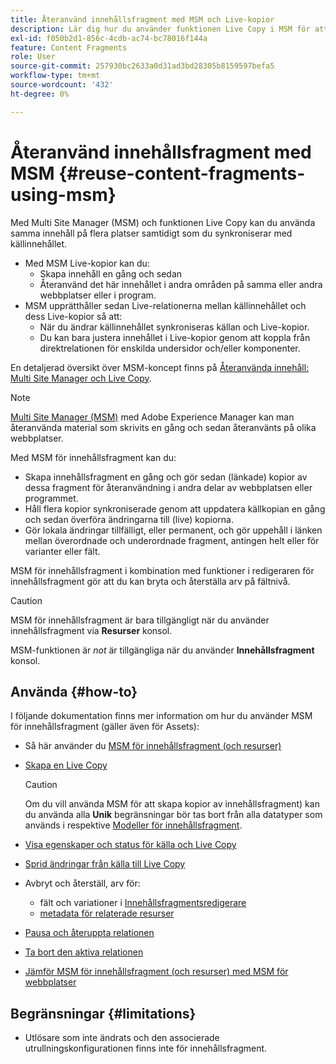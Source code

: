 ```yaml
---
title: Återanvänd innehållsfragment med MSM och Live-kopior
description: Lär dig hur du använder funktionen Live Copy i MSM för att använda samma, eller liknande, innehåll i innehållsfragment på flera platser, samtidigt som du synkroniserar med källinnehållet.
exl-id: f050b2d1-856c-4cdb-ac74-bc78016f144a
feature: Content Fragments
role: User
source-git-commit: 257930bc2633a0d31ad3bd28305b8159597befa5
workflow-type: tm+mt
source-wordcount: '432'
ht-degree: 0%

---
```


# Återanvänd innehållsfragment med MSM {#reuse-content-fragments-using-msm}

Med Multi Site Manager (MSM) och funktionen Live Copy kan du använda samma innehåll på flera platser samtidigt som du synkroniserar med källinnehållet.

* Med MSM Live-kopior kan du:
   * Skapa innehåll en gång och sedan
   * Återanvänd det här innehållet i andra områden på samma eller andra webbplatser eller i program.
* MSM upprätthåller sedan Live-relationerna mellan källinnehållet och dess Live-kopior så att:
   * När du ändrar källinnehållet synkroniseras källan och Live-kopior.
   * Du kan bara justera innehållet i Live-kopior genom att koppla från direktrelationen för enskilda undersidor och/eller komponenter.

En detaljerad översikt över MSM-koncept finns på [Återanvända innehåll: Multi Site Manager och Live Copy](/help/sites-cloud/administering/msm/overview.md).

>[!NOTE]
>
>[Multi Site Manager (MSM)](/help/sites-cloud/administering/msm/overview.md) med Adobe Experience Manager kan man återanvända material som skrivits en gång och sedan återanvänts på olika webbplatser.

Med MSM för innehållsfragment kan du:

* Skapa innehållsfragment en gång och gör sedan (länkade) kopior av dessa fragment för återanvändning i andra delar av webbplatsen eller programmet.
* Håll flera kopior synkroniserade genom att uppdatera källkopian en gång och sedan överföra ändringarna till (live) kopiorna.
* Gör lokala ändringar tillfälligt, eller permanent, och gör uppehåll i länken mellan överordnade och underordnade fragment, antingen helt eller för varianter eller fält.

MSM för innehållsfragment i kombination med funktioner i redigeraren för innehållsfragment gör att du kan bryta och återställa arv på fältnivå.

>[!CAUTION]
>
>MSM för innehållsfragment är bara tillgängligt när du använder innehållsfragment via **Resurser** konsol.
>
>MSM-funktionen är *not* är tillgängliga när du använder **Innehållsfragment** konsol.

## Använda {#how-to}

I följande dokumentation finns mer information om hur du använder MSM för innehållsfragment (gäller även för Assets):

* Så här använder du [MSM för innehållsfragment (och resurser)](/help/assets/reuse-assets-using-msm.md)

* [Skapa en Live Copy](/help/assets/reuse-assets-using-msm.md)

  >[!CAUTION]
  >
  >Om du vill använda MSM för att skapa kopior av innehållsfragment) kan du använda alla **Unik** begränsningar bör tas bort från alla datatyper som används i respektive [Modeller för innehållsfragment](/help/assets/content-fragments/content-fragments-models.md).

* [Visa egenskaper och status för källa och Live Copy](/help/assets/reuse-assets-using-msm.md#properties)
* [Sprid ändringar från källa till Live Copy](/help/assets/reuse-assets-using-msm.md#rollout-sync)
* Avbryt och återställ, arv för:
   * fält och variationer i [Innehållsfragmentsredigerare](/help/assets/content-fragments/content-fragments-variations.md#inheritance)
   * [metadata för relaterade resurser](/help/assets/content-fragments/content-fragments-variations.md#canceling-reenabling-inheritance-individual-items)
* [Pausa och återuppta relationen](/help/assets/reuse-assets-using-msm.md#suspend-resume)
* [Ta bort den aktiva relationen](/help/assets/reuse-assets-using-msm.md#detach)
* [Jämför MSM för innehållsfragment (och resurser) med MSM för webbplatser](/help/assets/reuse-assets-using-msm.md#comparison)

## Begränsningar {#limitations}

* Utlösare som inte ändrats och den associerade utrullningskonfigurationen finns inte för innehållsfragment.

